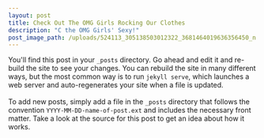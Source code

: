 ```yaml
---
layout: post
title: Check Out The OMG Girls Rocking Our Clothes
description: "C the OMG Girls' Sexy!"
post_image_path: /uploads/524113_305138503012322_3681464019636356450_n.jpg
---
```

You'll find this post in your `_posts` directory. Go ahead and edit it and re-build the site to see your changes. You can rebuild the site in many different ways, but the most common way is to run `jekyll serve`, which launches a web server and auto-regenerates your site when a file is updated.<br /><br />To add new posts, simply add a file in the `_posts` directory that follows the convention `YYYY-MM-DD-name-of-post.ext` and includes the necessary front matter. Take a look at the source for this post to get an idea about how it works.